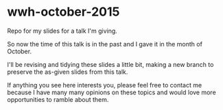 # wwh-october-2015
Repo for my slides for a talk I'm giving.

So now the time of this talk is in the past and I gave it in the month of October.

I'll be revising and tidying these slides a little bit, making a new branch to preserve the as-given slides from this talk.

If anything you see here interests you, please feel free to contact me because I have many many opinions on these topics and would love more opportunities to ramble about them.
